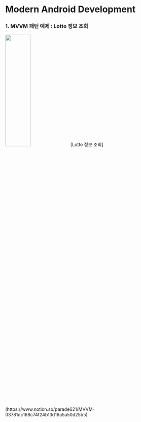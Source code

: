 # Modern Android Development

### 1. MVVM 패턴 예제 : Lotto 정보 조회
<img width="40%" height="30%" src="https://user-images.githubusercontent.com/36446270/208819329-7610da6e-f759-4ffa-99ab-03bc7aefb71c.gif"/>
[Lotto 정보 조회](https://www.notion.so/parade621/MVVM-03781dc168c74f24b13d16a5a50d25b5)
